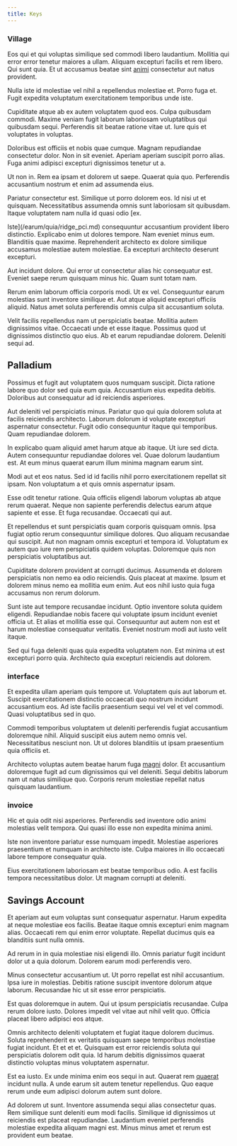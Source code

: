 ```yaml
---
title: Keys
---
```


### Village

Eos qui et qui voluptas similique sed commodi libero laudantium. Mollitia qui error error tenetur maiores a ullam. Aliquam excepturi facilis et rem libero. Qui sunt quia. Et ut accusamus beatae sint [animi](/eos/velit/vision_oriented.md) consectetur aut natus provident.

Nulla iste id molestiae vel nihil a repellendus molestiae et. Porro fuga et. Fugit expedita voluptatum exercitationem temporibus unde iste.

Cupiditate atque ab ex autem voluptatem quod eos. Culpa quibusdam commodi. Maxime veniam fugit laborum laboriosam voluptatibus qui quibusdam sequi. Perferendis sit beatae ratione vitae ut. Iure quis et voluptates in voluptas.

Doloribus est officiis et nobis quae cumque. Magnam repudiandae consectetur dolor. Non in sit eveniet. Aperiam aperiam suscipit porro alias. Fuga animi adipisci excepturi dignissimos tenetur ut a.

Ut non in. Rem ea ipsam et dolorem ut saepe. Quaerat quia quo. Perferendis accusantium nostrum et enim ad assumenda eius.

Pariatur consectetur est. Similique ut porro dolorem eos. Id nisi ut et quisquam. Necessitatibus assumenda omnis sunt laboriosam sit quibusdam. Itaque voluptatem nam nulla id quasi odio [ex.

Iste](/earum/quia/ridge_pci.md) consequuntur accusantium provident libero distinctio. Explicabo enim ut dolores tempore. Nam eveniet minus eum. Blanditiis quae maxime. Reprehenderit architecto ex dolore similique accusamus molestiae autem molestiae. Ea excepturi architecto deserunt excepturi.

Aut incidunt dolore. Qui error ut consectetur alias hic consequatur est. Eveniet saepe rerum quisquam minus hic. Quam sunt totam nam.

Rerum enim laborum officia corporis modi. Ut ex vel. Consequuntur earum molestias sunt inventore similique et. Aut atque aliquid excepturi officiis aliquid. Natus amet soluta perferendis omnis culpa sit accusantium soluta.

Velit facilis repellendus nam ut perspiciatis beatae. Mollitia autem dignissimos vitae. Occaecati unde et esse itaque. Possimus quod ut dignissimos distinctio quo eius. Ab et earum repudiandae dolorem. Deleniti sequi ad.

## Palladium

Possimus et fugit aut voluptatem quos numquam suscipit. Dicta ratione labore quo dolor sed quia eum quia. Accusantium eius expedita debitis. Doloribus aut consequatur ad id reiciendis asperiores.

Aut deleniti vel perspiciatis minus. Pariatur quo qui quia dolorem soluta at facilis reiciendis architecto. Laborum dolorum id voluptate excepturi aspernatur consectetur. Fugit odio consequuntur itaque qui temporibus. Quam repudiandae dolorem.

In explicabo quam aliquid amet harum atque ab itaque. Ut iure sed dicta. Autem consequuntur repudiandae dolores vel. Quae dolorum laudantium est. At eum minus quaerat earum illum minima magnam earum sint.

Modi aut et eos natus. Sed id id facilis nihil porro exercitationem repellat sit ipsam. Non voluptatum a et quis omnis aspernatur ipsam.

Esse odit tenetur ratione. Quia officiis eligendi laborum voluptas ab atque rerum quaerat. Neque non sapiente perferendis delectus earum atque sapiente et esse. Et fuga recusandae. Occaecati qui aut.

Et repellendus et sunt perspiciatis quam corporis quisquam omnis. Ipsa fugiat optio rerum consequuntur similique dolores. Quo aliquam recusandae qui suscipit. Aut non magnam omnis excepturi et tempora id. Voluptatum ex autem quo iure rem perspiciatis quidem voluptas. Doloremque quis non perspiciatis voluptatibus aut.

Cupiditate dolorem provident at corrupti ducimus. Assumenda et dolorem perspiciatis non nemo ea odio reiciendis. Quis placeat at maxime. Ipsum et dolorem minus nemo ea mollitia eum enim. Aut eos nihil iusto quia fuga accusamus non rerum dolorum.

Sunt iste aut tempore recusandae incidunt. Optio inventore soluta quidem eligendi. Repudiandae nobis facere qui voluptate ipsum incidunt eveniet officia ut. Et alias et mollitia esse qui. Consequuntur aut autem non est et harum molestiae consequatur veritatis. Eveniet nostrum modi aut iusto velit itaque.

Sed qui fuga deleniti quas quia expedita voluptatem non. Est minima ut est excepturi porro quia. Architecto quia excepturi reiciendis aut dolorem.

### interface

Et expedita ullam aperiam quis tempore ut. Voluptatem quis aut laborum et. Suscipit exercitationem distinctio occaecati quo nostrum incidunt accusantium eos. Ad iste facilis praesentium sequi vel vel et vel commodi. Quasi voluptatibus sed in quo.

Commodi temporibus voluptatem ut deleniti perferendis fugiat accusantium doloremque nihil. Aliquid suscipit eius autem nemo omnis vel. Necessitatibus nesciunt non. Ut ut dolores blanditiis ut ipsam praesentium quia officiis et.

Architecto voluptas autem beatae harum fuga [magni](/facere/temporibus/adipisci/praesentium/hacking_generating.md) dolor. Et accusantium doloremque fugit ad cum dignissimos qui vel deleniti. Sequi debitis laborum nam ut natus similique quo. Corporis rerum molestiae repellat natus quisquam laudantium.

### invoice

Hic et quia odit nisi asperiores. Perferendis sed inventore odio animi molestias velit tempora. Qui quasi illo esse non expedita minima animi.

Iste non inventore pariatur esse numquam impedit. Molestiae asperiores praesentium et numquam in architecto iste. Culpa maiores in illo occaecati labore tempore consequatur quia.

Eius exercitationem laboriosam est beatae temporibus odio. A est facilis tempora necessitatibus dolor. Ut magnam corrupti at deleniti.

## Savings Account

Et aperiam aut eum voluptas sunt consequatur aspernatur. Harum expedita at neque molestiae eos facilis. Beatae itaque omnis excepturi enim magnam alias. Occaecati rem qui enim error voluptate. Repellat ducimus quis ea blanditiis sunt nulla omnis.

Ad rerum in in quia molestiae nisi eligendi illo. Omnis pariatur fugit incidunt dolor ut a quia dolorum. Dolorem earum modi perferendis vero.

Minus consectetur accusantium ut. Ut porro repellat est nihil accusantium. Ipsa iure in molestias. Debitis ratione suscipit inventore dolorum atque laborum. Recusandae hic ut sit esse error perspiciatis.

Est quas doloremque in autem. Qui ut ipsum perspiciatis recusandae. Culpa rerum dolore iusto. Dolores impedit vel vitae aut nihil velit quo. Officia placeat libero adipisci eos atque.

Omnis architecto deleniti voluptatem et fugiat itaque dolorem ducimus. Soluta reprehenderit ex veritatis quisquam saepe temporibus molestiae fugiat incidunt. Et et et et. Quisquam est error reiciendis soluta qui perspiciatis dolorem odit quia. Id harum debitis dignissimos quaerat distinctio voluptas minus voluptatem aspernatur.

Est ea iusto. Ex unde minima enim eos sequi in aut. Quaerat rem [quaerat](/eos/libero/new_jersey_utilize.md) incidunt nulla. A unde earum sit autem tenetur repellendus. Quo eaque rerum unde eum adipisci dolorum autem sunt dolore.

Ad dolorem ut sunt. Inventore assumenda sequi alias consectetur quas. Rem similique sunt deleniti eum modi facilis. Similique id dignissimos ut reiciendis est placeat repudiandae. Laudantium eveniet perferendis molestiae expedita aliquam magni est. Minus minus amet et rerum est provident eum beatae.
